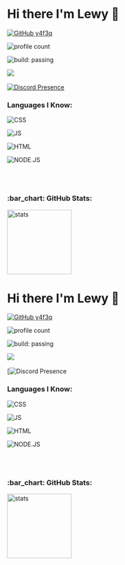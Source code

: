 # Hi there I'm Lewy 👋

[![GitHub y4f3q](https://img.shields.io/github/followers/ertuuuu?label=follow&style=social)](https://github.com/y4f3q)&nbsp;

![profile count](https://komarev.com/ghpvc/?username=ZeusMisali&color=red)&nbsp;

![build: passing](https://img.shields.io/badge/build-passing-success)

<a href="https://instagram.com/y4f3q"><img src="https://img.shields.io/badge/Follow-8b72ff?style=flat&logo=Instagram&logoColor=white"/></a> &nbsp;

[![Discord Presence](https://lanyard-profile-readme.vercel.app/api/514986040696504323)](https://discord.com/users/514986040696504323)

### Languages I Know:

![CSS](https://img.shields.io/badge/CSS3-1572B6?style=for-the-badge&logo=css3&logoColor=white)&nbsp;

![JS](https://img.shields.io/badge/JavaScript-F7DF1E?style=for-the-badge&logo=javascript&logoColor=black)&nbsp;

![HTML](https://img.shields.io/badge/HTML5-E34F26?style=for-the-badge&logo=html5&logoColor=white)&nbsp;

![NODE.JS](https://img.shields.io/badge/Node.js-43853D?style=for-the-badge&logo=node.js&logoColor=white)&nbsp;

<br />

<br />

<h3 align="left">:bar_chart: GitHub Stats:</h3>

<p align="left">

   <img src="https://github-readme-stats.vercel.app/api?username=y4f3q&count_private=true&show_icons=true&theme=dark&hide_border=true" width="%100" height="150px" alt="stats" />

[jsplaylist]: https://www.youtube.com/playlist?list=PLkwxH9e_vrALRJKu7wfXby3MKeflhTu6B

[cssplaylist]: https://www.youtube.com/playlist?list=PLkwxH9e_vrALSdvZuEh6gqQdmDoDIoqz4

[reactplaylist]: https://www.youtube.com/playlist?list=PLkwxH9e_vrAK4TdffpxKY3QGyHCpxFcQ0
# Hi there I'm Lewy 👋

[![GitHub y4f3q](https://img.shields.io/github/followers/ertuuuu?label=follow&style=social)](https://github.com/y4f3q)&nbsp;

![profile count](https://komarev.com/ghpvc/?username=ZeusMisali&color=red)&nbsp;

![build: passing](https://img.shields.io/badge/build-passing-success)

<a href="https://instagram.com/y4f3q"><img src="https://img.shields.io/badge/Follow-8b72ff?style=flat&logo=Instagram&logoColor=white"/></a> &nbsp;

[![Discord Presence](https://discord.com/users/514986040696504323)

### Languages I Know:

![CSS](https://img.shields.io/badge/CSS3-1572B6?style=for-the-badge&logo=css3&logoColor=white)&nbsp;

![JS](https://img.shields.io/badge/JavaScript-F7DF1E?style=for-the-badge&logo=javascript&logoColor=black)&nbsp;

![HTML](https://img.shields.io/badge/HTML5-E34F26?style=for-the-badge&logo=html5&logoColor=white)&nbsp;

![NODE.JS](https://img.shields.io/badge/Node.js-43853D?style=for-the-badge&logo=node.js&logoColor=white)&nbsp;

<br />

<br />

<h3 align="left">:bar_chart: GitHub Stats:</h3>

<p align="left">

   <img src="https://github-readme-stats.vercel.app/api?username=y4f3q&count_private=true&show_icons=true&theme=dark&hide_border=true" width="%100" height="150px" alt="stats" />

[jsplaylist]: https://www.youtube.com/playlist?list=PLkwxH9e_vrALRJKu7wfXby3MKeflhTu6B

[cssplaylist]: https://www.youtube.com/playlist?list=PLkwxH9e_vrALSdvZuEh6gqQdmDoDIoqz4

[reactplaylist]: https://www.youtube.com/playlist?list=PLkwxH9e_vrAK4TdffpxKY3QGyHCpxFcQ0
